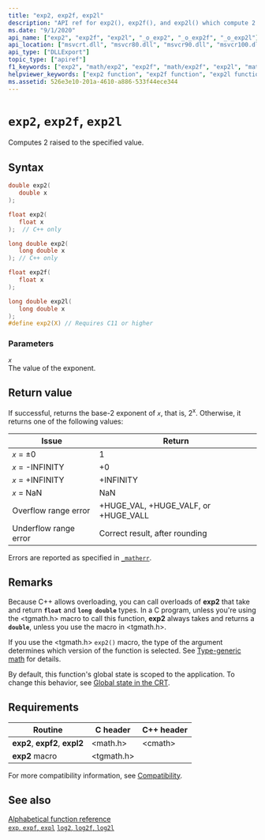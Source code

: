 ```yaml
---
title: "exp2, exp2f, exp2l"
description: "API ref for exp2(), exp2f(), and exp2l() which compute 2 raised to the specified value."
ms.date: "9/1/2020"
api_name: ["exp2", "exp2f", "exp2l", "_o_exp2", "_o_exp2f", "_o_exp2l"]
api_location: ["msvcrt.dll", "msvcr80.dll", "msvcr90.dll", "msvcr100.dll", "msvcr100_clr0400.dll", "msvcr110.dll", "msvcr110_clr0400.dll", "msvcr120.dll", "msvcr120_clr0400.dll", "ucrtbase.dll", "api-ms-win-crt-math-l1-1-0.dll", "api-ms-win-crt-private-l1-1-0.dll"]
api_type: ["DLLExport"]
topic_type: ["apiref"]
f1_keywords: ["exp2", "math/exp2", "exp2f", "math/exp2f", "exp2l", "math/exp2l"]
helpviewer_keywords: ["exp2 function", "exp2f function", "exp2l function"]
ms.assetid: 526e3e10-201a-4610-a886-533f44ece344
---
```

# `exp2`, `exp2f`, `exp2l`

Computes 2 raised to the specified value.

## Syntax

```C
double exp2(
   double x
);

float exp2(
   float x
);  // C++ only

long double exp2(
   long double x
); // C++ only

float exp2f(
   float x
);

long double exp2l(
   long double x
);
#define exp2(X) // Requires C11 or higher
```

### Parameters

*`x`*\
The value of the exponent.

## Return value

If successful, returns the base-2 exponent of *`x`*, that is, 2<sup>x</sup>. Otherwise, it returns one of the following values:

|Issue|Return|
|-----------|------------|
|*`x`* = ±0|1|
|*`x`* = -INFINITY|+0|
|*`x`* = +INFINITY|+INFINITY|
|*`x`* = NaN|NaN|
|Overflow range error|+HUGE_VAL, +HUGE_VALF, or +HUGE_VALL|
|Underflow range error|Correct result, after rounding|

Errors are reported as specified in [`_matherr`](matherr.md).

## Remarks

Because C++ allows overloading, you can call overloads of **exp2** that take and return **`float`** and **`long double`** types. In a C program, unless you're using the \<tgmath.h> macro to call this function, **exp2** always takes and returns a **`double`**, unless you use the macro in \<tgmath.h>.

If you use the \<tgmath.h> `exp2()` macro, the type of the argument determines which version of the function is selected. See [Type-generic math](../tgmath.md) for details.

By default, this function's global state is scoped to the application. To change this behavior, see [Global state in the CRT](../global-state.md).

## Requirements

|Routine|C header|C++ header|
|-------------|--------------|------------------|
|**exp2**, **expf2**, **expl2**|\<math.h>|\<cmath>|
|**exp2** macro | \<tgmath.h> ||

For more compatibility information, see [Compatibility](../compatibility.md).

## See also

[Alphabetical function reference](crt-alphabetical-function-reference.md)\
[`exp`, `expf`, `expl`](exp-expf.md)
[`log2`, `log2f`, `log2l`](log2-log2f-log2l.md)
